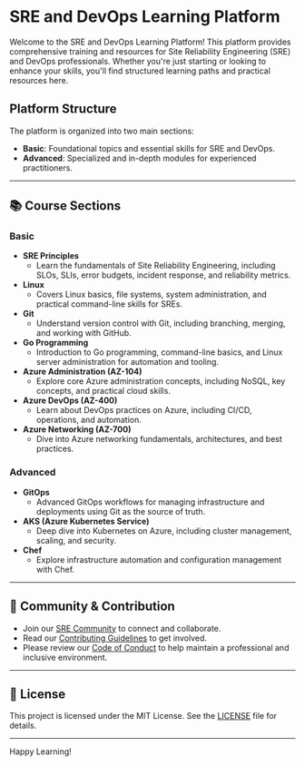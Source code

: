 # SRE and DevOps Learning Platform

Welcome to the SRE and DevOps Learning Platform! This platform provides comprehensive training and resources for Site Reliability Engineering (SRE) and DevOps professionals. Whether you're just starting or looking to enhance your skills, you'll find structured learning paths and practical resources here.

## Platform Structure

The platform is organized into two main sections:

- **Basic**: Foundational topics and essential skills for SRE and DevOps.
- **Advanced**: Specialized and in-depth modules for experienced practitioners.

---

## 📚 Course Sections

### Basic

- **SRE Principles**
  - Learn the fundamentals of Site Reliability Engineering, including SLOs, SLIs, error budgets, incident response, and reliability metrics.
- **Linux**
  - Covers Linux basics, file systems, system administration, and practical command-line skills for SREs.
- **Git**
  - Understand version control with Git, including branching, merging, and working with GitHub.
- **Go Programming**
  - Introduction to Go programming, command-line basics, and Linux server administration for automation and tooling.
- **Azure Administration (AZ-104)**
  - Explore core Azure administration concepts, including NoSQL, key concepts, and practical cloud skills.
- **Azure DevOps (AZ-400)**
  - Learn about DevOps practices on Azure, including CI/CD, operations, and automation.
- **Azure Networking (AZ-700)**
  - Dive into Azure networking fundamentals, architectures, and best practices.

### Advanced

- **GitOps**
  - Advanced GitOps workflows for managing infrastructure and deployments using Git as the source of truth.
- **AKS (Azure Kubernetes Service)**
  - Deep dive into Kubernetes on Azure, including cluster management, scaling, and security.
- **Chef**
  - Explore infrastructure automation and configuration management with Chef.

---

## 🤝 Community & Contribution

- Join our [SRE Community](sre_community.md) to connect and collaborate.
- Read our [Contributing Guidelines](CONTRIBUTING.md) to get involved.
- Please review our [Code of Conduct](CODE_OF_CONDUCT.md) to help maintain a professional and inclusive environment.

---

## 📝 License

This project is licensed under the MIT License. See the [LICENSE](../LICENSE) file for details.

---

Happy Learning!
